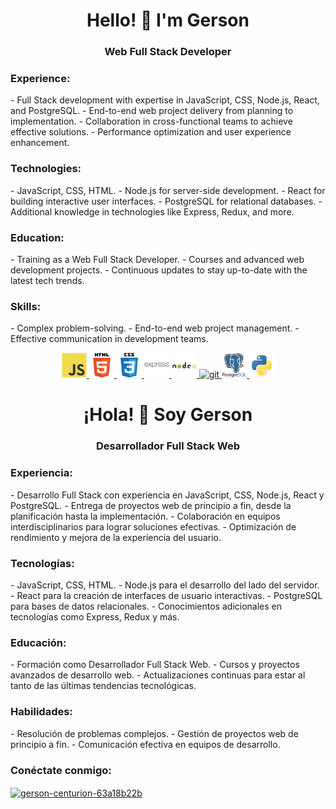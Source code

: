 <h1 align="center">Hello! 👋 I'm Gerson</h1>
<h3 align="center">Web Full Stack Developer</h3>

<h3 align="left">Experience:</h3>
<p align="left">
- Full Stack development with expertise in JavaScript, CSS, Node.js, React, and PostgreSQL.
- End-to-end web project delivery from planning to implementation.
- Collaboration in cross-functional teams to achieve effective solutions.
- Performance optimization and user experience enhancement.
</p>

<h3 align="left">Technologies:</h3>
<p align="left">
- JavaScript, CSS, HTML.
- Node.js for server-side development.
- React for building interactive user interfaces.
- PostgreSQL for relational databases.
- Additional knowledge in technologies like Express, Redux, and more.
</p>

<h3 align="left">Education:</h3>
<p align="left">
- Training as a Web Full Stack Developer.
- Courses and advanced web development projects.
- Continuous updates to stay up-to-date with the latest tech trends.
</p>

<h3 align="left">Skills:</h3>
<p align="left">
- Complex problem-solving.
- End-to-end web project management.
- Effective communication in development teams.
</p>

<p align="center">
  
  <a href="https://developer.mozilla.org/en-US/docs/Web/JavaScript" target="_blank" rel="noreferrer">
    <img src="https://raw.githubusercontent.com/devicons/devicon/master/icons/javascript/javascript-original.svg" alt="javascript" width="40" height="40"/>
  </a>
  
  <a href="https://www.w3.org/html/" target="_blank" rel="noreferrer">
    <img src="https://raw.githubusercontent.com/devicons/devicon/master/icons/html5/html5-original-wordmark.svg" alt="html5" width="40" height="40"/>
  </a>
  
  <a href="https://www.w3schools.com/css/" target="_blank" rel="noreferrer">
    <img src="https://raw.githubusercontent.com/devicons/devicon/master/icons/css3/css3-original-wordmark.svg" alt="css3" width="40" height="40"/>
  </a>
  
  <a href="https://expressjs.com" target="_blank" rel="noreferrer">
    <img src="https://raw.githubusercontent.com/devicons/devicon/master/icons/express/express-original-wordmark.svg" alt="express" width="40" height="40"/>
  </a>
  
  <a href="https://nodejs.org" target="_blank" rel="noreferrer">
    <img src="https://raw.githubusercontent.com/devicons/devicon/master/icons/nodejs/nodejs-original-wordmark.svg" alt="nodejs" width="40" height="40"/>
  </a>
  
  <a href="https://git-scm.com/" target="_blank" rel="noreferrer">
    <img src="https://www.vectorlogo.zone/logos/git-scm/git-scm-icon.svg" alt="git" width="40" height="40"/>
  </a>
    
  <a href="https://www.postgresql.org" target="_blank" rel="noreferrer">
    <img src="https://raw.githubusercontent.com/devicons/devicon/master/icons/postgresql/postgresql-original-wordmark.svg" alt="postgresql" width="40" height="40"/>
  </a>
  
  <a href="https://www.python.org" target="_blank" rel="noreferrer">
    <img src="https://raw.githubusercontent.com/devicons/devicon/master/icons/python/python-original.svg" alt="python" width="40" height="40"/>
  </a>
  
</p>

<h1 align="center">¡Hola! 👋 Soy Gerson</h1>
<h3 align="center">Desarrollador Full Stack Web</h3>

<h3 align="left">Experiencia:</h3>
<p align="left">
- Desarrollo Full Stack con experiencia en JavaScript, CSS, Node.js, React y PostgreSQL.
- Entrega de proyectos web de principio a fin, desde la planificación hasta la implementación.
- Colaboración en equipos interdisciplinarios para lograr soluciones efectivas.
- Optimización de rendimiento y mejora de la experiencia del usuario.
</p>

<h3 align="left">Tecnologías:</h3>
<p align="left">
- JavaScript, CSS, HTML.
- Node.js para el desarrollo del lado del servidor.
- React para la creación de interfaces de usuario interactivas.
- PostgreSQL para bases de datos relacionales.
- Conocimientos adicionales en tecnologías como Express, Redux y más.
</p>

<h3 align="left">Educación:</h3>
<p align="left">
- Formación como Desarrollador Full Stack Web.
- Cursos y proyectos avanzados de desarrollo web.
- Actualizaciones continuas para estar al tanto de las últimas tendencias tecnológicas.
</p>

<h3 align="left">Habilidades:</h3>
<p align="left">
- Resolución de problemas complejos.
- Gestión de proyectos web de principio a fin.
- Comunicación efectiva en equipos de desarrollo.
</p>

<h3 align="left">Conéctate conmigo:</h3>
<p align="left">
<a href="https://linkedin.com/in/gerson-centurion-63a18b22b" target="blank">
  <img align="center" src="https://raw.githubusercontent.com/rahuldkjain/github-profile-readme-generator/master/src/images/icons/Social/linked-in-alt.svg" alt="gerson-centurion-63a18b22b" height="30" width="40" />
</a>
</p>
